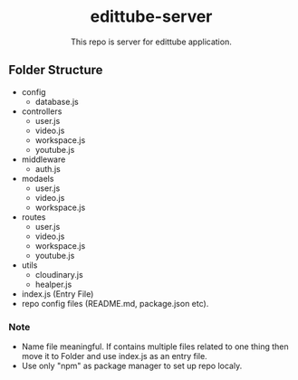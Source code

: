 <h1 align="center">edittube-server</h1>
<p align="center">This repo is server for edittube application.<p>

## Folder Structure

-   config
    -   database.js
-   controllers
    -   user.js
    -   video.js
    -   workspace.js
    -   youtube.js
-   middleware
    -   auth.js
-   modaels
    -   user.js
    -   video.js
    -   workspace.js
-   routes
    -   user.js
    -   video.js
    -   workspace.js
    -   youtube.js
-   utils
    -   cloudinary.js
    -   healper.js
-   index.js (Entry File)
-   repo config files (README.md, package.json etc).

### Note

-   Name file meaningful. If contains multiple files related to one thing then move it to Folder and use index.js as an entry file.
-   Use only "npm" as package manager to set up repo localy.
